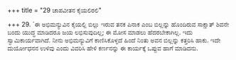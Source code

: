 +++
title = "29 ಚಾಪವೀತನ ಕೈಯಲಿರಲಿ"

+++
29. `ಈ ಅಭಿಮನ್ಯುವಿನ ಕೈಯಲ್ಲಿ ಬಿಲ್ಲು ಇರುವ ತನಕ ಪಿನಾಕ ಎಂಬ ಬಿಲ್ಲನ್ನು ಹೊಂದಿರುವ ಸಾಕ್ಷಾತ್ ಶಿವನೇ ಬಂದು ಯುದ್ಧ ಮಾಡಿದರೂ ಜಯ ಲಭಿಸುವುದಿಲ್ಲ; ಈ ಮೋಸ ಮಾಡಲು ಹೆದರಬೇಕಾಗಿಲ್ಲ. ಇದು ಸ್ವಾಮಿಕಾರ್ಯವಾಗಿದೆ. ನೀನು ಅಭಿಮನ್ಯುವಿಗೆ ಕಾಣಿಸಿಕೊಳ್ಳದೆ ಹಿಂದೆ ನಿಂತು ಅವನ ಬಿಲ್ಲನ್ನು ಕತ್ತರಿಸಿ ಹಾಕು. ಇದೇ ದುರ್ಯೋಧನನ ಉಳಿವು ಎಂದು ವಿವರಿಸಿ ಹೇಳಿ ಕರ್ಣನನ್ನು  ಈ ಕಾರ್ಯಕ್ಕೆ ಒಪ್ಪುವ ಹಾಗೆ ಮಾಡಿದನು.